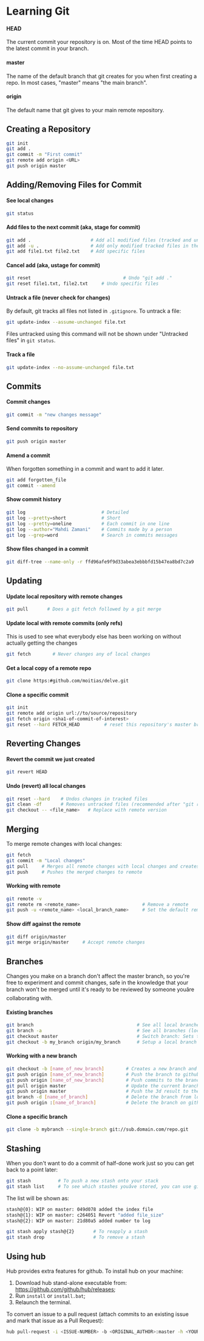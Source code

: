 # Learning Git

#### HEAD
The current commit your repository is on. Most of the time HEAD points to the latest commit in your branch.

#### master
The name of the default branch that git creates for you when first creating a repo. In most cases, "master" means "the main branch".

#### origin
The default name that git gives to your main remote repository.

## Creating a Repository
```bash
git init
git add .
git commit -m "First commit"
git remote add origin <URL>
git push origin master
```

## Adding/Removing Files for Commit

#### See local changes
```bash
git status
```

#### Add files to the next commit (aka, stage for commit)
```bash
git add .                      # Add all modified files (tracked and untracked) in the current directory
git add -u .                   # Add only modified tracked files in the current directory
git add file1.txt file2.txt    # Add specific files
```

#### Cancel add (aka, ustage for commit)
```bash
git reset				                   # Undo "git add ."
git reset file1.txt, file2.txt     # Undo specific files
```

#### Untrack a file (never check for changes)
By default, git tracks all files not listed in `.gitignore`. To untrack a file:
```bash
git update-index --assume-unchanged file.txt
```
Files untracked using this command will not be shown under "Untracked files" in `git status`.

#### Track a file
```bash
git update-index --no-assume-unchanged file.txt
```

## Commits

#### Commit changes
```bash
git commit -m "new changes message"
```

#### Send commits to repository
```bash
git push origin master
```

#### Amend a commit
When forgotten something in a commit and want to add it later.
```bash
git add forgotten_file
git commit --amend
```

#### Show commit history
```bash
git log                            # Detailed
git log --pretty=short             # Short
git log --pretty=oneline           # Each commit in one line
git log --author="Mahdi Zamani"    # Commits made by a person
git log --grep=word                # Search in commits messages
```

#### Show files changed in a commit
```bash
git diff-tree --name-only -r ffd96afe9f9d33abea3ebbbfd15b47ea8bd7c2a9
```

## Updating

#### Update local repository with remote changes
```bash
git pull       # Does a git fetch followed by a git merge
```

#### Update local with remote commits (only refs)
This is used to see what everybody else has been working on without actually getting the changes
```bash
git fetch	     # Never changes any of local changes
```

#### Get a local copy of a remote repo
```bash
git clone https:#github.com/moitias/delve.git
```

#### Clone a specific commit
```bash
git init
git remote add origin url://to/source/repository
git fetch origin <sha1-of-commit-of-interest>
git reset --hard FETCH_HEAD			# reset this repository's master branch to the commit of interest (if needed)
```

## Reverting Changes

#### Revert the commit we just created
```bash
git revert HEAD
```

#### Undo (revert) all local changes
```bash
git reset --hard	# Undos changes in tracked files
git clean -df		# Removes untracked files (recommended after "git reset --hard")
git checkout -- <file_name>   # Replace with remote version
```

## Merging

To merge remote changes with local changes:
```bash
git fetch
git commit -m "Local changes"
git pull     # Merges all remote changes with local changes and creates a new commit with message "Merge branch 'master' of https:#github.com/mahdiz/MpcLib.git"
git push     # Pushes the merged changes to remote
```

#### Working with remote
```bash
git remote -v
git remote rm <remote_name>                       # Remove a remote
git push -u <remote_name> <local_branch_name>     # Set the default remote
```

#### Show diff against the remote
```bash
git diff origin/master
git merge origin/master		# Accept remote changes
```

## Branches
Changes you make on a branch don't affect the master branch, so you're free to experiment and commit changes, safe in the knowledge that your branch won't be merged until it's ready to be reviewed by someone youâre collaborating with.

#### Existing branches
```bash
git branch				                        # See all local branches of this repo
git branch -a							        # See all branches (local and remote)
git checkout master                             # Switch branch: Sets the current branch to another branch
git checkout -b my_branch origin/my_branch		# Setup a local branch to track a remote branch origin/my_branch
```

#### Working with a new branch
```bash
git checkout -b [name_of_new_branch]        # Creates a new branch and sets the current branch to the new one
git push origin [name_of_new_branch]        # Push the branch to github to have a copy of the branch there
git push origin [name_of_new_branch]        # Push commits to the branch on github
git pull origin master			            # Update the current branch by merging the master branch changes
git push origin master			            # Push the 3d result to the master branch
git branch -d [name_of_branch]		        # Delete the branch from local filesystem
git push origin :[name_of_branch]	        # Delete the branch on github
```

#### Clone a specific branch
```bash
git clone -b mybranch --single-branch git://sub.domain.com/repo.git
```

## Stashing
When you don't want to do a commit of half-done work just so you can get back to a point later:
```bash
git stash          # To push a new stash onto your stack
git stash list     # To see which stashes youâve stored, you can use git stash list
```
The list will be shown as:
```bash
stash@{0}: WIP on master: 049d078 added the index file
stash@{1}: WIP on master: c264051 Revert "added file_size"
stash@{2}: WIP on master: 21d80a5 added number to log
```

```bash
git stash apply stash@{2}		# To reapply a stash
git stash drop					# To remove a stash
```

## Using hub
Hub provides extra features for github. To install hub on your machine:

1. Download hub stand-alone executable from: https://github.com/github/hub/releases;
2. Run `install` or `install.bat`;
3. Relaunch the terminal.

To convert an issue to a pull request (attach commits to an existing issue and mark that issue as a Pull Request):
```bash
hub pull-request -i <ISSUE-NUMBER> -b <ORIGINAL_AUTHOR>:master -h <YOUR_USER_NAME>:my-branch
```
